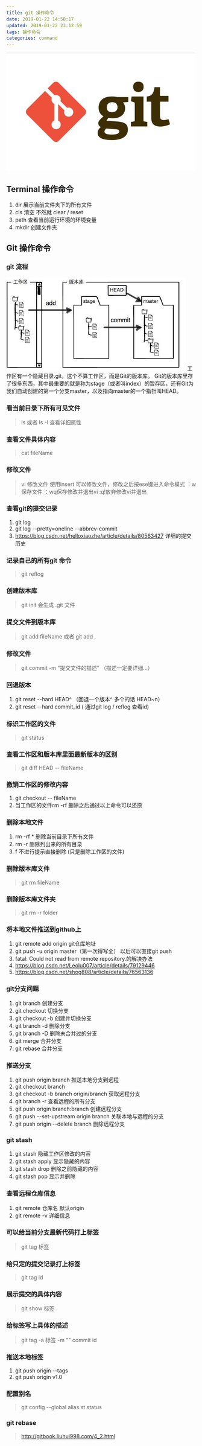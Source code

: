 ```yaml
---
title: git 操作命令
date: 2019-01-22 14:50:17
updated: 2019-01-22 23:12:59
tags: 操作命令
categories: command
---
```


![你想要输入的替代文字](git-command/git.jpg)

## Terminal 操作命令
1. dir 展示当前文件夹下的所有文件
2. cls 清空  不然就 clear / reset
3. path 查看当前运行环境的环境变量
4. mkdir 创建文件夹

## Git 操作命令

### git 流程
![你想要输入的替代文字](git-command/clipboard.png)
工作区有一个隐藏目录.git，这个不算工作区，而是Git的版本库。
Git的版本库里存了很多东西，其中最重要的就是称为stage（或者叫index）的暂存区，还有Git为我们自动创建的第一个分支master，以及指向master的一个指针叫HEAD。

### 看当前目录下所有可见文件
>ls   或者  ls -l 查看详细属性

### 查看文件具体内容
>cat  fileName

### 修改文件
>vi 修改文件  使用insert 可以修改文件，修改之后按ese键进入命令模式  ：w 保存文件   ：wq保存修改并退出vi  :q!放弃修改vi并退出



### 查看git的提交记录  
1. git log
2. git log  --pretty=oneline --abbrev-commit
3. https://blog.csdn.net/helloxiaozhe/article/details/80563427  详细的提交历史

### 记录自己的所有git 命令
>git reflog

### 创建版本库  
>git init  会生成 .git 文件

### 提交文件到版本库  
>git add  fileName 或者 git add .

### 修改文件 
>git commit -m "提交文件的描述"  （描述一定要详细...）

### 回退版本  
1. git reset --hard  HEAD^ （回退一个版本^ 多个的话 HEAD~n） 
2. git reset --hard commit_id ( 通过git log / reflog 查看id) 

### 标识工作区的文件
>git status 

### 查看工作区和版本库里面最新版本的区别
>git diff HEAD --  fileName

### 撤销工作区的修改内容
1. git checkout -- fileName
2. 当工作区的文件rm -rf 删除之后通过以上命令可以还原

### 删除本地文件
1. rm -rf  * 删除当前目录下所有文件
2. rm -r     删除列出来的所有目录 
3. f 不进行提示直接删除 (只是删除工作区的文件)

### 删除版本库文件
>git rm fileName  

### 删除版本库文件夹
>git rm -r folder  

### 将本地文件推送到github上
1. git remote add origin git仓库地址
2. git push -u origin master（第一次得写全） 以后可以直接git push 
3. fatal: Could not read from remote repository.的解决办法
4. https://blog.csdn.net/Leolu007/article/details/79129446
5. https://blog.csdn.net/shog808/article/details/76563136

### git分支问题
1. git branch     创建分支
2. git checkout  切换分支
3. git checkout -b 创建并切换分支
4. git branch -d  删除分支
5. git branch -D  删除未合并过的分支
6. git merge  合并分支
7. git rebase 合并分支

### 推送分支
1. git push origin branch  推送本地分支到远程
2. git checkout branch  
3. git checkout -b branch origin/branch    获取远程分支
4. git branch -r 查看远程的所有分支
5. git push origin branch:branch 创建远程分支
6. git push --set-upstream  origin branch  关联本地与远程的分支
7. git push origin --delete branch 删除远程分支

### git stash
1. git stash  隐藏工作区修改的内容
2. git stash apply  显示隐藏的内容
3. git stash drop    删除之前隐藏的内容
4. git stash pop     显示并删除

### 查看远程仓库信息
1. git remote  仓库名 默认origin
2. git remote -v  详细信息
 
### 可以给当前分支最新代码打上标签
>git tag 标签  

### 给只定的提交记录打上标签
>git tag id

### 展示提交的具体内容
>git show 标签  

### 给标签写上具体的描述
>git tag -a  标签  -m ""  commit id

### 推送本地标签
1. git push origin --tags
2. git push origin v1.0

### 配置别名
>git config --global alias.st status

### git rebase
>http://gitbook.liuhui998.com/4_2.html
